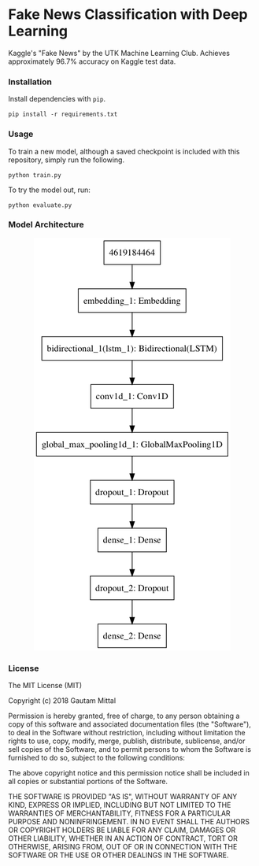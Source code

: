 # Fake News Classification with Deep Learning
Kaggle's "Fake News" by the UTK Machine Learning Club. Achieves approximately 96.7% accuracy on Kaggle test data.

### Installation
Install dependencies with ```pip```.
```
pip install -r requirements.txt
```

### Usage
To train a new model, although a saved checkpoint is included with this repository, simply run the following.

```
python train.py
```

To try the model out, run:
```
python evaluate.py
```

### Model Architecture
<center><img src="save/model.png" /></center>
  
### License
The MIT License (MIT)

Copyright (c) 2018 Gautam Mittal

Permission is hereby granted, free of charge, to any person obtaining a copy of this software and associated documentation files (the "Software"), to deal in the Software without restriction, including without limitation the rights to use, copy, modify, merge, publish, distribute, sublicense, and/or sell copies of the Software, and to permit persons to whom the Software is furnished to do so, subject to the following conditions:

The above copyright notice and this permission notice shall be included in all copies or substantial portions of the Software.

THE SOFTWARE IS PROVIDED "AS IS", WITHOUT WARRANTY OF ANY KIND, EXPRESS OR IMPLIED, INCLUDING BUT NOT LIMITED TO THE WARRANTIES OF MERCHANTABILITY, FITNESS FOR A PARTICULAR PURPOSE AND NONINFRINGEMENT. IN NO EVENT SHALL THE AUTHORS OR COPYRIGHT HOLDERS BE LIABLE FOR ANY CLAIM, DAMAGES OR OTHER LIABILITY, WHETHER IN AN ACTION OF CONTRACT, TORT OR OTHERWISE, ARISING FROM, OUT OF OR IN CONNECTION WITH THE SOFTWARE OR THE USE OR OTHER DEALINGS IN THE SOFTWARE.
